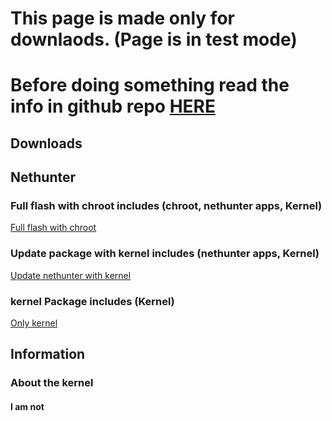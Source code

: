 # This page is made only for downlaods. (Page is in test mode)
# Before doing something read the info in github repo  [HERE](https://github.com/Martinvlba/Pocohunter/blob/master/README.md "Full flash with chroot")
## Downloads

## Nethunter

### Full flash with chroot includes (chroot, nethunter apps, Kernel)
[Full flash with chroot](https://www.google.com "Full flash with chroot")
### Update package with kernel includes (nethunter apps, Kernel)
[Update nethunter with kernel](https://www.google.com "Update nethunter with kernel")
### kernel Package includes (Kernel)
[Only kernel](https://www.google.com "Only kernel")

## Information

### About the kernel
#### I am not 

